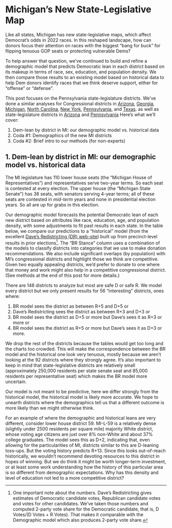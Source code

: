 # Michigan’s New State-Legislative Map

Like all states, Michigan has new state-legislative maps,
which affect Democrat’s odds in 2022 races.
In this reshaped landscape,
how can donors focus their attention on races with the biggest “bang for buck”
for flipping tenuous GOP seats or protecting vulnerable Dems?

To help answer that question, we’ve continued to build and refine
a demographic model that predicts Democratic lean in each district based on its
makeup in terms of race, sex, education, and population density.
We then compare those results to an existing model based on historical
data to help Dem donors identify races that we think deserve support, either
for “offense” or “defense”.

This post focuses on the Pennsylvania state-legislature districts.
We’ve done a similar analyses for Congressional districts
in
[Arizona][AZPost],
[Georgia][GAPost],
[Michigan][MIPost],
[North Carolina][NCPost],
[New York][NYPost],
[Pennsylvania][PAPost],
and [Texas][TXPost].
as well as state-legislature districts in
[Arizona][AZSLD]
and [Pennsylvania][PASLD]
Here’s what we’ll cover:

[AZPost]: https://blueripple.github.io/research/NewMaps/AZ_Congressional/post.html
[GAPost]: https://blueripple.github.io/research/NewMaps/GA_Congressional/post.html
[TXPost]: https://blueripple.github.io/research/NewMaps/TX_Congressional/post.html
[NCPost]: https://blueripple.github.io/research/NewMaps/NC_Congressional/post.html
[NYPost]: https://blueripple.github.io/research/NewMaps/NY_Congressional/post.html
[PAPost]: https://blueripple.github.io/research/NewMaps/PA_Congressional/post.html
[MIPost]: https://blueripple.github.io/research/NewMaps/MI_Congressional/post.html
[AZSLD]: https://blueripple.github.io/research/NewMaps/AZ_StateLeg/post.html
[MISLD]: https://blueripple.github.io/research/NewMaps/MI_StateLeg/post.html
[PASLD]: https://blueripple.github.io/research/NewMaps/PA_StateLeg/post.html

1. Dem-lean by district in MI: our demographic model vs. historical data
2. Coda #1: Demographics of the new MI districts
3. Coda #2: Brief intro to our methods (for non-experts)

## 1. Dem-lean by district in MI: our demographic model vs. historical data
The MI legislature has 110 lower house seats
(the “Michigan House of Representatives”)
and representatives serve two-year terms.  So each seat is contested at every
election. The upper house (the “Michigan State Senate”) has 38 seats, with
senators serving 4-year terms; all of these seats are contested in *mid-term* years
and none in presidential election years. So all are up for grabs in this election.

Our demographic model forecasts the potential Democratic lean of each
new district based on attributes like race, education, age, and
population density, with some adjustments to fit past results in each state.
In the table below,
we compare our predictions to a “historical” model (from the excellent
[Dave’s Redistricting (DR) web-site][DavesR]) built up from precinct-level
results in prior elections[^voteShare]. The “BR Stance” column uses a combination
of the models to classify districts into categories that we use to make donation
recommendations.
We also include significant overlaps (by population) with MI’s congressional
districts and highlight those we think are competitive.
Given two equally appealing districts, we’d prefer to donate
to one where that money and work might also help in a competitive congressional district.
(See methods at the end of this post for more details.)

[DavesR]: https://davesredistricting.org/maps#aboutus

[^voteShare]: One important note about the numbers. Dave’s Redistricting gives
estimates of Democratic candidate votes, Republican candidate votes and votes
for other candidates.  We’ve taken those numbers and computed 2-party vote share
for the Democratic candidate, that is, D Votes/(D Votes + R Votes). That makes it
comparable with the Demographic model which also produces 2-party vote share.

There are 148 districts to analyze
but most are safe D or safe R.  We model every district but we only
present results for 56 “interesting” districts, ones where:

1. BR model sees the district as between R+5 and D+5 or
2. Dave’s Redistricting sees the district as between R+3 and D+3 or
3. BR model sees the district as D+5 or more but Dave’s sees it as R+3 or more or
4. BR model sees the district as R+5 or more but Dave’s sees it as D+3 or more.

We drop the rest of the districts because the tables would get too long and the charts too crowded.
This will make the correspondence between the BR model and the historical one look very tenuous,
mostly because we aren’t looking at the 92 districts where they strongly agree.
It’s also important to keep in mind that state-legislative districts are relatively
small (approximately 250,000 residents per state senate seat
and 85,000 residents per representative seat)
which makes the BR model more uncertain.

Our model is not meant to be predictive, here we differ strongly from the historical model,
the historical model is likely more accurate.
We hope to unearth districts where the demographics tell
us that a different outcome is more likely than we might otherwise think.

For an example of where the demographic and historical leans are very different,
consider lower house district 59. MI-L-59 is a relatively dense
(slightly under 2500 residents per square mile) majority White district,
whose voting age citizens are just over 8% non-White and about
37% college graduates. The model sees this as D+2, indicating that,
even allowing for the particularities of MI,
districts similar to this are D-leaning toss-ups.
But the voting history predicts R+13. Since this looks
out-of-reach historically, we wouldn’t recommend devoting resources to this
district in hopes of winning. But we do think it might be worth longer-term
investment, or at least some work understanding how the history of this
particular area is so different from demographic expectations. Why has
this density and level of education not led to a more competitive district?
